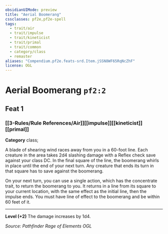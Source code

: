```yaml
---
obsidianUIMode: preview
title: "Aerial Boomerang"
cssclasses: pf2e,pf2e-spell
tags:
  - trait/air
  - trait/impulse
  - trait/kineticist
  - trait/primal
  - trait/common
  - category/class
  - remaster
aliases: "Compendium.pf2e.feats-srd.Item.jSSN8WF65RqNcZhF"
license: OGL
---
```

# Aerial Boomerang `pf2:2`
## Feat 1
### [[3-Rules/Rule References/Air]][[impulse]][[kineticist]][[primal]]

**Category** class; 




A blade of shearing wind races away from you in a 60-foot line. Each creature in the area takes 2d4 slashing damage with a Reflex check save against your class DC. In the final square of the line, the boomerang whirls in place until the end of your next turn. Any creature that ends its turn in that square has to save against the boomerang.

On your next turn, you can use a single action, which has the concentrate trait, to return the boomerang to you. It returns in a line from its square to your current location, with the same effect as the initial line, then the impulse ends. You must have line of effect to the boomerang and be within 60 feet of it.

* * *

**Level (+2)** The damage increases by 1d4.

*Source: Pathfinder Rage of Elements*
*OGL*